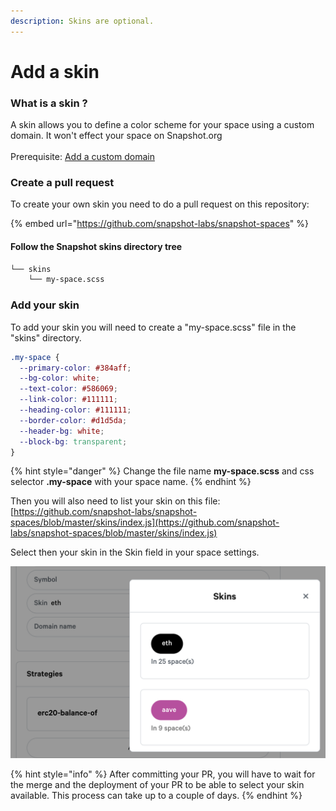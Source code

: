 ```yaml
---
description: Skins are optional.
---
```


# Add a skin

### What is a skin ?

A skin allows you to define a color scheme for your space using a custom domain. It won't effect your space on Snapshot.org\
\
Prerequisite: [Add a custom domain](add-custom-domain.md)

### Create a pull request

To create your own skin you need to do a pull request on this repository:

{% embed url="https://github.com/snapshot-labs/snapshot-spaces" %}

#### Follow the Snapshot skins directory tree

```bash
└── skins
    └── my-space.scss
```

### Add your skin

To add your skin you will need to create a "my-space.scss" file in the "skins" directory.

```css
.my-space {
  --primary-color: #384aff;
  --bg-color: white;
  --text-color: #586069;
  --link-color: #111111;
  --heading-color: #111111;
  --border-color: #d1d5da;
  --header-bg: white;
  --block-bg: transparent;
}
```

{% hint style="danger" %}
Change the file name **my-space.scss** and css selector **.my-space** with your space name.
{% endhint %}

Then you will also need to list your skin on this file: [https://github.com/snapshot-labs/snapshot-spaces/blob/master/skins/index.js](https://github.com/snapshot-labs/snapshot-spaces/blob/master/skins/index.js)

Select then your skin in the Skin field in your space settings.

![Snapshot skin selector.](../.gitbook/assets/capture-de-cran-2020-12-30-a-09.33.58.png)

{% hint style="info" %}
After committing your PR, you will have to wait for the merge and the deployment of your PR to be able to select your skin available. This process can take up to a couple of days.
{% endhint %}
